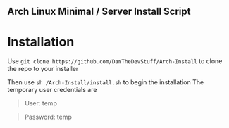## Arch Linux Minimal / Server Install Script
# Installation
Use ```git clone https://github.com/DanTheDevStuff/Arch-Install``` to clone the repo to your installer

Then use ```sh /Arch-Install/install.sh``` to begin the installation
The temporary user credentials are
> User: temp

> Password: temp
